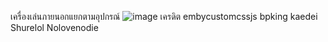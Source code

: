 เครื่องเล่นภายนอกแยกตามอุปกรณ์
![image](https://github.com/labdiynez/system/assets/52117480/ed0d83be-904e-43d0-afab-af47fb040ca5)
เครดิต
embycustomcssjs
bpking kaedei
Shurelol
Nolovenodie
